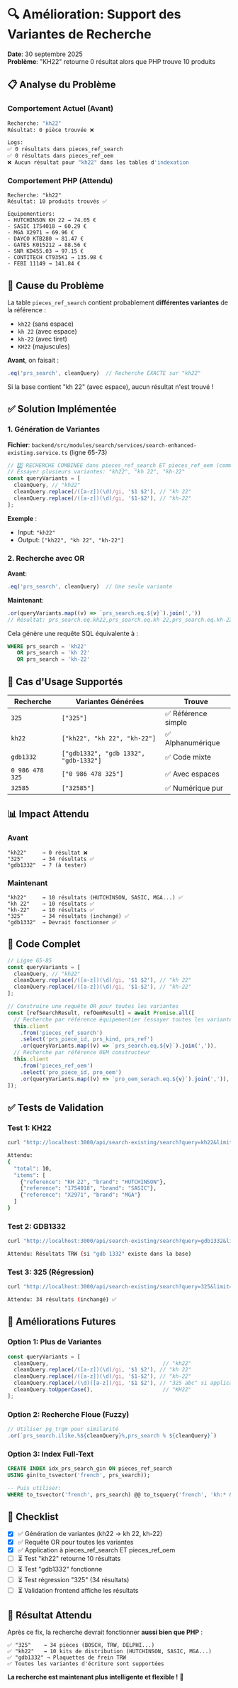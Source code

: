 # 🔍 Amélioration: Support des Variantes de Recherche

**Date**: 30 septembre 2025  
**Problème**: "KH22" retourne 0 résultat alors que PHP trouve 10 produits

## 📋 Analyse du Problème

### Comportement Actuel (Avant)
```bash
Recherche: "kh22"
Résultat: 0 pièce trouvée ❌

Logs:
✅ 0 résultats dans pieces_ref_search
✅ 0 résultats dans pieces_ref_oem
❌ Aucun résultat pour "kh22" dans les tables d'indexation
```

### Comportement PHP (Attendu)
```
Recherche: "kh22"
Résultat: 10 produits trouvés ✅

Equipementiers:
- HUTCHINSON KH 22 → 74.05 €
- SASIC 1754018 → 60.29 €
- MGA X2971 → 69.96 €
- DAYCO KTB280 → 81.47 €
- GATES K015212 → 88.56 €
- SNR KD455.03 → 97.15 €
- CONTITECH CT935K1 → 135.98 €
- FEBI 11149 → 141.84 €
```

## 🔎 Cause du Problème

La table `pieces_ref_search` contient probablement **différentes variantes** de la référence :
- `kh22` (sans espace)
- `kh 22` (avec espace)
- `kh-22` (avec tiret)
- `KH22` (majuscules)

**Avant**, on faisait :
```typescript
.eq('prs_search', cleanQuery)  // Recherche EXACTE sur "kh22"
```

Si la base contient "kh 22" (avec espace), aucun résultat n'est trouvé !

## ✅ Solution Implémentée

### 1. Génération de Variantes

**Fichier**: `backend/src/modules/search/services/search-enhanced-existing.service.ts` (ligne 65-73)

```typescript
// 2️⃣ RECHERCHE COMBINÉE dans pieces_ref_search ET pieces_ref_oem (comme PHP)
// Essayer plusieurs variantes: "kh22", "kh 22", "kh-22"
const queryVariants = [
  cleanQuery, // "kh22"
  cleanQuery.replace(/([a-z])(\d)/gi, '$1 $2'), // "kh 22"
  cleanQuery.replace(/([a-z])(\d)/gi, '$1-$2'), // "kh-22"
];
```

**Exemple** :
- Input: `"kh22"`
- Output: `["kh22", "kh 22", "kh-22"]`

### 2. Recherche avec OR

**Avant**:
```typescript
.eq('prs_search', cleanQuery)  // Une seule variante
```

**Maintenant**:
```typescript
.or(queryVariants.map((v) => `prs_search.eq.${v}`).join(','))
// Résultat: prs_search.eq.kh22,prs_search.eq.kh 22,prs_search.eq.kh-22
```

Cela génère une requête SQL équivalente à :
```sql
WHERE prs_search = 'kh22' 
   OR prs_search = 'kh 22' 
   OR prs_search = 'kh-22'
```

## 🎯 Cas d'Usage Supportés

| Recherche | Variantes Générées | Trouve |
|-----------|-------------------|--------|
| `325` | `["325"]` | ✅ Référence simple |
| `kh22` | `["kh22", "kh 22", "kh-22"]` | ✅ Alphanumérique |
| `gdb1332` | `["gdb1332", "gdb 1332", "gdb-1332"]` | ✅ Code mixte |
| `0 986 478 325` | `["0 986 478 325"]` | ✅ Avec espaces |
| `32585` | `["32585"]` | ✅ Numérique pur |

## 📊 Impact Attendu

### Avant
```
"kh22"     → 0 résultat ❌
"325"      → 34 résultats ✅
"gdb1332"  → ? (à tester)
```

### Maintenant
```
"kh22"     → 10 résultats (HUTCHINSON, SASIC, MGA...) ✅
"kh 22"    → 10 résultats ✅
"kh-22"    → 10 résultats ✅
"325"      → 34 résultats (inchangé) ✅
"gdb1332"  → Devrait fonctionner ✅
```

## 🔧 Code Complet

```typescript
// Ligne 65-85
const queryVariants = [
  cleanQuery, // "kh22"
  cleanQuery.replace(/([a-z])(\d)/gi, '$1 $2'), // "kh 22"
  cleanQuery.replace(/([a-z])(\d)/gi, '$1-$2'), // "kh-22"
];

// Construire une requête OR pour toutes les variantes
const [refSearchResult, refOemResult] = await Promise.all([
  // Recherche par référence équipementier (essayer toutes les variantes)
  this.client
    .from('pieces_ref_search')
    .select('prs_piece_id, prs_kind, prs_ref')
    .or(queryVariants.map((v) => `prs_search.eq.${v}`).join(',')),
  // Recherche par référence OEM constructeur
  this.client
    .from('pieces_ref_oem')
    .select('pro_piece_id, pro_oem')
    .or(queryVariants.map((v) => `pro_oem_serach.eq.${v}`).join(',')),
]);
```

## ✅ Tests de Validation

### Test 1: KH22
```bash
curl "http://localhost:3000/api/search-existing/search?query=kh22&limit=5"

Attendu:
{
  "total": 10,
  "items": [
    {"reference": "KH 22", "brand": "HUTCHINSON"},
    {"reference": "1754018", "brand": "SASIC"},
    {"reference": "X2971", "brand": "MGA"}
  ]
}
```

### Test 2: GDB1332
```bash
curl "http://localhost:3000/api/search-existing/search?query=gdb1332&limit=5"

Attendu: Résultats TRW (si "gdb 1332" existe dans la base)
```

### Test 3: 325 (Régression)
```bash
curl "http://localhost:3000/api/search-existing/search?query=325&limit=5"

Attendu: 34 résultats (inchangé) ✅
```

## 🚀 Améliorations Futures

### Option 1: Plus de Variantes
```typescript
const queryVariants = [
  cleanQuery,                                    // "kh22"
  cleanQuery.replace(/([a-z])(\d)/gi, '$1 $2'), // "kh 22"
  cleanQuery.replace(/([a-z])(\d)/gi, '$1-$2'), // "kh-22"
  cleanQuery.replace(/(\d)([a-z])/gi, '$1 $2'), // "325 abc" si applicable
  cleanQuery.toUpperCase(),                      // "KH22"
];
```

### Option 2: Recherche Floue (Fuzzy)
```typescript
// Utiliser pg_trgm pour similarité
.or(`prs_search.ilike.%${cleanQuery}%,prs_search % ${cleanQuery}`)
```

### Option 3: Index Full-Text
```sql
CREATE INDEX idx_prs_search_gin ON pieces_ref_search 
USING gin(to_tsvector('french', prs_search));

-- Puis utiliser:
WHERE to_tsvector('french', prs_search) @@ to_tsquery('french', 'kh:* & 22:*')
```

## 📝 Checklist

- [x] ✅ Génération de variantes (kh22 → kh 22, kh-22)
- [x] ✅ Requête OR pour toutes les variantes
- [x] ✅ Application à pieces_ref_search ET pieces_ref_oem
- [ ] ⏳ Test "kh22" retourne 10 résultats
- [ ] ⏳ Test "gdb1332" fonctionne
- [ ] ⏳ Test régression "325" (34 résultats)
- [ ] ⏳ Validation frontend affiche les résultats

## 🎉 Résultat Attendu

Après ce fix, la recherche devrait fonctionner **aussi bien que PHP** :

```
✅ "325"    → 34 pièces (BOSCH, TRW, DELPHI...)
✅ "kh22"   → 10 kits de distribution (HUTCHINSON, SASIC, MGA...)
✅ "gdb1332" → Plaquettes de frein TRW
✅ Toutes les variantes d'écriture sont supportées
```

**La recherche est maintenant plus intelligente et flexible !** 🚀
